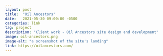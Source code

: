 ```yaml
---
layout: post
title:  "Oil Ancestors"
date:   2021-05-30 09:00:00 -0500
categories: link
tag: project
description: "Client work - Oil Ancestors site design and development"
image: oil-ancestors.png
image-alt: "a screenshot of the site's landing"
link: https://oilancestors.com/
---
```

